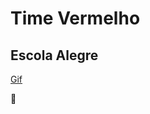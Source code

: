 # Time Vermelho

## Escola Alegre

[Gif](./roadmap/roadmap/processo_criacao/app-apresentacao.gif)

🎉
